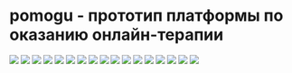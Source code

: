 # pomogu - прототип платформы по оказанию онлайн-терапии

![](https://i.imgur.com/tRztvPu.jpg)
![](https://i.imgur.com/pmfCvLd.jpg)
![](https://i.imgur.com/3ov8Kzm.jpg)
![](https://i.imgur.com/G5U3ktp.jpg)
![](https://i.imgur.com/WkO3ndO.jpg)
![](https://i.imgur.com/2cgwJ0P.jpg)
![](https://i.imgur.com/dFUbkvY.jpg)
![](https://i.imgur.com/z6CaE78.jpg)
![](https://i.imgur.com/eIp0jKB.jpg)
![](https://i.imgur.com/qw6cvAz.jpg)
![](https://i.imgur.com/KzfYR4M.jpg)
![](https://i.imgur.com/eR6ZNL9.jpg)
![](https://i.imgur.com/IJmGyjI.jpg)
![](https://i.imgur.com/j7oUrZk.jpg)
![](https://i.imgur.com/lH6kKVh.jpg)
![](https://i.imgur.com/2gUv8A8.jpg)
![](https://i.imgur.com/RtTXsai.jpg)
